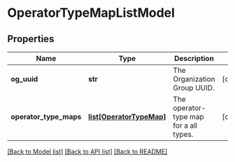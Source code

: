 # OperatorTypeMapListModel

## Properties
Name | Type | Description | Notes
------------ | ------------- | ------------- | -------------
**og_uuid** | **str** | The Organization Group UUID. | [optional] 
**operator_type_maps** | [**list[OperatorTypeMap]**](OperatorTypeMap.md) | The operator-type map for a all types. | [optional] 

[[Back to Model list]](../README.md#documentation-for-models) [[Back to API list]](../README.md#documentation-for-api-endpoints) [[Back to README]](../README.md)


